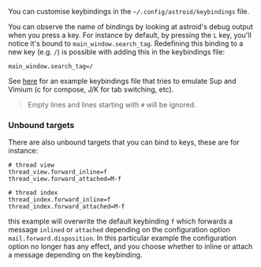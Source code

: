 You can customise keybindings in the `~/.config/astroid/keybindings` file.

You can observe the name of bindings by looking at astroid's debug output when you press a key. For instance by default, by pressing the `L` key, you'll notice it's bound to `main_window.search_tag`. Redefining this binding to a new key (e.g. `/`) is possible with adding this in the keybindings file:

```
main_window.search_tag=/ 
```

See [here](https://github.com/aliceriot/dotfiles/blob/master/astroid/keybindings) for an example keybindings file that tries to emulate Sup and Vimium (c for compose, J/K for tab switching, etc).

> Empty lines and lines starting with `#` will be ignored.

### Unbound targets

There are also unbound targets that you can bind to keys, these are for instance:

```
# thread view
thread_view.forward_inline=f
thread_view.forward_attached=M-f

# thread index
thread_index.forward_inline=f
thread_index.forward_attached=M-f
```

this example will overwrite the default keybinding `f` which forwards a message `inlined` or `attached` depending on the configuration option `mail.forward.disposition`. In this particular example the configuration option no longer has any effect, and you choose whether to inline or attach a message depending on the keybinding.